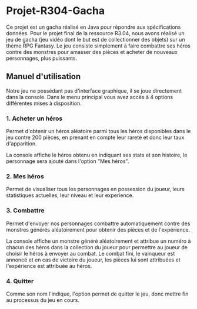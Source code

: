 # Projet-R304-Gacha

Ce projet est un gacha réalisé en Java pour répondre aux spécifications données.
Pour le projet final de la ressource R3.04, nous avons réalisé un jeu de gacha (jeu vidéo dont le but est de collectionner des objets) sur un thème RPG Fantasy. Le jeu consiste simplement à faire combattre ses héros contre des monstres pour amasser des pièces et acheter de nouveaux personnages, plus puissants. 

## Manuel d'utilisation

Notre jeu ne possédant pas d'interface graphique, il se joue directement dans la console. Dans le menu principal vous avez accès à 4 options différentes mises à disposition. 

### 1. Acheter un héros
 
Permet d'obtenir un héros aléatoire parmi tous les héros disponibles dans le jeu contre 200 pièces, en prenant en compte leur rareté et donc leur taux d'apparition.

La console affiche le héros obtenu en indiquant ses stats et son histoire, le personnage sera ajouté dans l'option "Mes héros". 
 
### 2. Mes héros 

Permet de visualiser tous les personnages en possession du joueur, leurs statistiques actuelles, leur niveau et leur experience.

### 3. Combattre

Permet d'envoyer nos personnages combattre automatiquement contre des monstres générés aléatoirement pour obtenir des pièces et de l'expérience.

La console affiche un monstre généré aléatoirement et attribue un numéro à chacun des héros dans la collection du joueur pour permettre au joueur de choisir le héros à envoyer au combat. 
Le combat fini, le vainqueur est annoncé et en cas de victoire du joueur, les pièces lui sont attribuées et l'expérience est attribuée au héros. 

### 4. Quitter 

Comme son nom l'indique, l'option permet de quitter le jeu, donc mettre fin au processus du jeu en cours.



